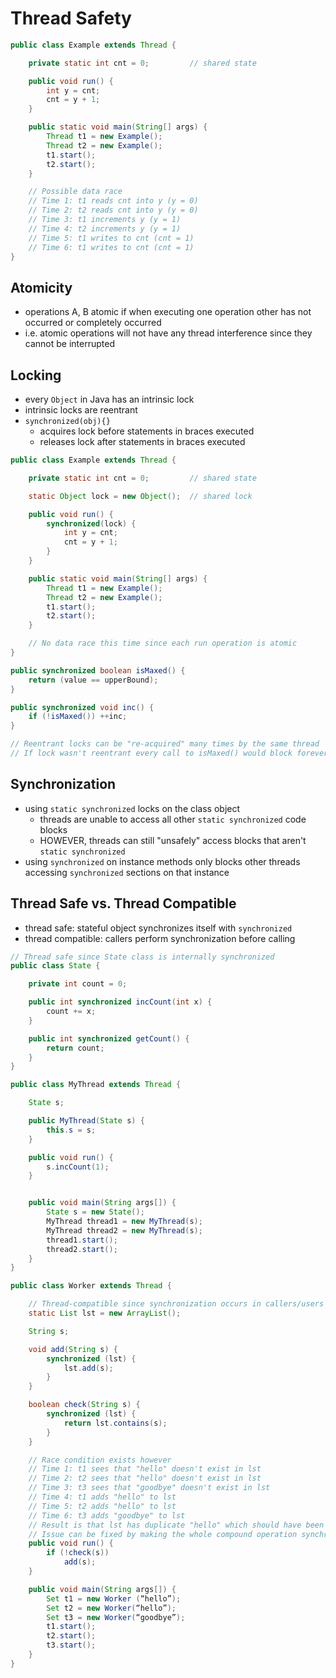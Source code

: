 # Thread Safety

```java
public class Example extends Thread {

    private static int cnt = 0;         // shared state

    public void run() {
        int y = cnt;
        cnt = y + 1;
    }

    public static void main(String[] args) {
        Thread t1 = new Example();
        Thread t2 = new Example();
        t1.start();
        t2.start();
    }

    // Possible data race
    // Time 1: t1 reads cnt into y (y = 0)
    // Time 2: t2 reads cnt into y (y = 0)
    // Time 3: t1 increments y (y = 1)
    // Time 4: t2 increments y (y = 1)
    // Time 5: t1 writes to cnt (cnt = 1)
    // Time 6: t1 writes to cnt (cnt = 1)
}
```

## Atomicity

- operations A, B atomic if when executing one operation other has not occurred or completely occurred
- i.e. atomic operations will not have any thread interference since they cannot be interrupted

## Locking

- every `Object` in Java has an intrinsic lock
- intrinsic locks are reentrant
- `synchronized(obj){}`
  - acquires lock before statements in braces executed
  - releases lock after statements in braces executed

```java
public class Example extends Thread {

    private static int cnt = 0;         // shared state

    static Object lock = new Object();  // shared lock

    public void run() {
        synchronized(lock) {
            int y = cnt;
            cnt = y + 1;
        }
    }

    public static void main(String[] args) {
        Thread t1 = new Example();
        Thread t2 = new Example();
        t1.start();
        t2.start();
    }

    // No data race this time since each run operation is atomic
}
```

```java
public synchronized boolean isMaxed() {
    return (value == upperBound);
}

public synchronized void inc() {
    if (!isMaxed()) ++inc;
}

// Reentrant locks can be "re-acquired" many times by the same thread
// If lock wasn't reentrant every call to isMaxed() would block forever
```

## Synchronization

- using `static synchronized` locks on the class object
  - threads are unable to access all other `static synchronized` code blocks
  - HOWEVER, threads can still "unsafely" access blocks that aren't `static synchronized`
- using `synchronized` on instance methods only blocks other threads accessing `synchronized` sections on that instance

## Thread Safe vs. Thread Compatible

- thread safe: stateful object synchronizes itself with `synchronized`
- thread compatible: callers perform synchronization before calling

```java
// Thread safe since State class is internally synchronized
public class State {

    private int count = 0;

    public int synchronized incCount(int x) {
        count += x;
    }

    public int synchronized getCount() {
        return count;
    }
}

public class MyThread extends Thread {

    State s;

    public MyThread(State s) {
        this.s = s;
    }

    public void run() {
        s.incCount(1);
    }


    public void main(String args[]) {
        State s = new State();
        MyThread thread1 = new MyThread(s);
        MyThread thread2 = new MyThread(s);
        thread1.start();
        thread2.start();
    }
}
```

```java
public class Worker extends Thread {

    // Thread-compatible since synchronization occurs in callers/users of lst
    static List lst = new ArrayList();

    String s;

    void add(String s) {
        synchronized (lst) {
            lst.add(s);
        }
    }

    boolean check(String s) {
        synchronized (lst) {
            return lst.contains(s);
        }
    }

    // Race condition exists however
    // Time 1: t1 sees that "hello" doesn't exist in lst
    // Time 2: t2 sees that "hello" doesn't exist in lst
    // Time 3: t3 sees that "goodbye" doesn't exist in lst
    // Time 4: t1 adds "hello" to lst
    // Time 5: t2 adds "hello" to lst
    // Time 6: t3 adds "goodbye" to lst
    // Result is that lst has duplicate "hello" which should have been prevented
    // Issue can be fixed by making the whole compound operation synchronized
    public void run() {
        if (!check(s))
            add(s);
    }

    public void main(String args[]) {
        Set t1 = new Worker (“hello”);
        Set t2 = new Worker(“hello”);
        Set t3 = new Worker(“goodbye”);
        t1.start();
        t2.start();
        t3.start();
    }
}
```

